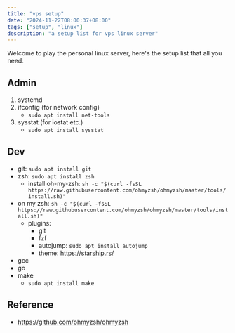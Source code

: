 ```yaml
---
title: "vps setup"
date: "2024-11-22T08:00:37+08:00"
tags: ["setup", "linux"]
description: "a setup list for vps linux server"
---
```


Welcome to play the personal linux server, here's the setup list that all you need.

## Admin
1. systemd 
2. ifconfig (for network config)
    - `sudo apt install net-tools`
3. sysstat (for iostat etc.)
    - `sudo apt install sysstat`

## Dev
- git: `sudo apt install git`
- zsh: `sudo apt install zsh`
    - install oh-my-zsh: `sh -c "$(curl -fsSL https://raw.githubusercontent.com/ohmyzsh/ohmyzsh/master/tools/install.sh)"`
- on my zsh: `sh -c "$(curl -fsSL https://raw.githubusercontent.com/ohmyzsh/ohmyzsh/master/tools/install.sh)"`
  - plugins:
    - git
    - fzf
    - autojump: `sudo apt install autojump`
    - theme: https://starship.rs/
- gcc
- go
- make
    - `sudo apt install make`

## Reference
- https://github.com/ohmyzsh/ohmyzsh
